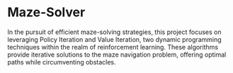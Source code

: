 # Maze-Solver
In the pursuit of efficient maze-solving strategies, this project focuses on leveraging Policy Iteration and Value Iteration, two dynamic programming techniques within the realm of reinforcement learning. These algorithms provide iterative solutions to the maze navigation problem, offering optimal paths while circumventing obstacles.
